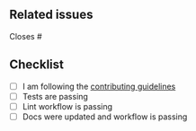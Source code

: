 <!--
Thanks for making a pull request to PortfolioOptimisers.jl.
We have added this PR template to help you help us.
Make sure to read the contributing guidelines and abide by the code of conduct.
See the comments below, fill the required fields, and check the items.
-->
## Related issues

<!-- We normally work with (i) create issue; (ii) discussion if necessary; (iii) create PR. So, at least one of the following should be true:-->
<!-- Option 1, this closes an existing issue. Fill the number below-->
Closes #

<!-- Option 2, this is a small fix that arguably won't need an issue. Uncomment below -->
<!--
There is no related issue.
-->
## Checklist

<!-- mark true if NA -->
<!-- leave PR as draft until all is checked -->
  - [ ] I am following the [contributing guidelines](https://github.com/dcelisgarza/PortfolioOptimisers.jl/blob/main/docs/src/contribute/1-contributing.md)
  - [ ] Tests are passing
  - [ ] Lint workflow is passing
  - [ ] Docs were updated and workflow is passing
